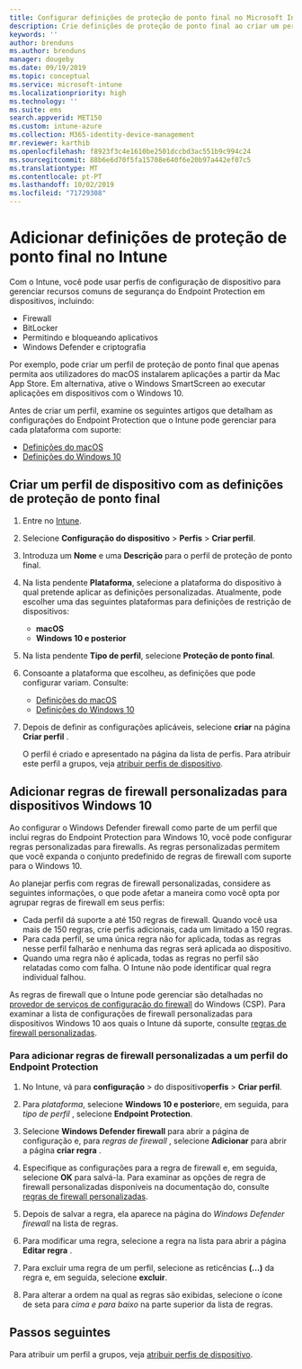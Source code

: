 ```yaml
---
title: Configurar definições de proteção de ponto final no Microsoft Intune – Azure | Microsoft Docs
description: Crie definições de proteção de ponto final ao criar um perfil de dispositivo com o Windows 10 ou macOS no Microsoft Intune.
keywords: ''
author: brenduns
ms.author: brenduns
manager: dougeby
ms.date: 09/19/2019
ms.topic: conceptual
ms.service: microsoft-intune
ms.localizationpriority: high
ms.technology: ''
ms.suite: ems
search.appverid: MET150
ms.custom: intune-azure
ms.collection: M365-identity-device-management
mr.reviewer: karthib
ms.openlocfilehash: f8923f3c4e1610be2501dccbd3ac551b9c994c24
ms.sourcegitcommit: 88b6e6d70f5fa15708e640f6e20b97a442ef07c5
ms.translationtype: MT
ms.contentlocale: pt-PT
ms.lasthandoff: 10/02/2019
ms.locfileid: "71729308"
---
```

# <a name="add-endpoint-protection-settings-in-intune"></a>Adicionar definições de proteção de ponto final no Intune  

Com o Intune, você pode usar perfis de configuração de dispositivo para gerenciar recursos comuns de segurança do Endpoint Protection em dispositivos, incluindo:  
- Firewall   
- BitLocker  
- Permitindo e bloqueando aplicativos  
- Windows Defender e criptografia  

Por exemplo, pode criar um perfil de proteção de ponto final que apenas permita aos utilizadores do macOS instalarem aplicações a partir da Mac App Store. Em alternativa, ative o Windows SmartScreen ao executar aplicações em dispositivos com o Windows 10.  

Antes de criar um perfil, examine os seguintes artigos que detalham as configurações do Endpoint Protection que o Intune pode gerenciar para cada plataforma com suporte:  
   - [Definições do macOS](endpoint-protection-macos.md)  
   - [Definições do Windows 10](endpoint-protection-windows-10.md)  

## <a name="create-a-device-profile-containing-endpoint-protection-settings"></a>Criar um perfil de dispositivo com as definições de proteção de ponto final  

1. Entre no [Intune](https://go.microsoft.com/fwlink/?linkid=2090973).  
3. Selecione **Configuração do dispositivo** > **Perfis** > **Criar perfil**.  
4. Introduza um **Nome** e uma **Descrição** para o perfil de proteção de ponto final.  
5. Na lista pendente **Plataforma**, selecione a plataforma do dispositivo à qual pretende aplicar as definições personalizadas. Atualmente, pode escolher uma das seguintes plataformas para definições de restrição de dispositivos:  
   - **macOS**  
   - **Windows 10 e posterior**  
6. Na lista pendente **Tipo de perfil**, selecione **Proteção de ponto final**.  
7. Consoante a plataforma que escolheu, as definições que pode configurar variam. Consulte:  
   - [Definições do macOS](endpoint-protection-macos.md)  
   - [Definições do Windows 10](endpoint-protection-windows-10.md)  

8. Depois de definir as configurações aplicáveis, selecione **criar** na página **Criar perfil** .  

   O perfil é criado e apresentado na página da lista de perfis. Para atribuir este perfil a grupos, veja [atribuir perfis de dispositivo](../configuration/device-profile-assign.md).  

## <a name="add-custom-firewall-rules-for-windows-10-devices"></a>Adicionar regras de firewall personalizadas para dispositivos Windows 10  

Ao configurar o Windows Defender firewall como parte de um perfil que inclui regras do Endpoint Protection para Windows 10, você pode configurar regras personalizadas para firewalls. As regras personalizadas permitem que você expanda o conjunto predefinido de regras de firewall com suporte para o Windows 10.  

Ao planejar perfis com regras de firewall personalizadas, considere as seguintes informações, o que pode afetar a maneira como você opta por agrupar regras de firewall em seus perfis:  
- Cada perfil dá suporte a até 150 regras de firewall. Quando você usa mais de 150 regras, crie perfis adicionais, cada um limitado a 150 regras.  
- Para cada perfil, se uma única regra não for aplicada, todas as regras nesse perfil falharão e nenhuma das regras será aplicada ao dispositivo.  
- Quando uma regra não é aplicada, todas as regras no perfil são relatadas como com falha. O Intune não pode identificar qual regra individual falhou.  

As regras de firewall que o Intune pode gerenciar são detalhadas no [provedor de serviços de configuração do firewall]( https://docs.microsoft.com/windows/client-management/mdm/firewall-csp) do Windows (CSP). Para examinar a lista de configurações de firewall personalizadas para dispositivos Windows 10 aos quais o Intune dá suporte, consulte [regras de firewall personalizadas](endpoint-protection-windows-10.md#firewall-rules).  

### <a name="to-add-custom-firewall-rules-to-an-endpoint-protection-profile"></a>Para adicionar regras de firewall personalizadas a um perfil do Endpoint Protection  

1. No Intune, vá para **configuração** > do dispositivo**perfis** > **Criar perfil**.  

2. Para *plataforma*, selecione **Windows 10 e posterior**e, em seguida, para *tipo de perfil* , selecione **Endpoint Protection**.  

3. Selecione **Windows Defender firewall** para abrir a página de configuração e, para *regras de firewall* , selecione **Adicionar** para abrir a página **criar regra** .  

4. Especifique as configurações para a regra de firewall e, em seguida, selecione **OK** para salvá-la. Para examinar as opções de regra de firewall personalizadas disponíveis na documentação do, consulte [regras de firewall personalizadas](endpoint-protection-windows-10.md#firewall-rules).  

5. Depois de salvar a regra, ela aparece na página do *Windows Defender firewall* na lista de regras.  

6. Para modificar uma regra, selecione a regra na lista para abrir a página **Editar regra** .  

7. Para excluir uma regra de um perfil, selecione as reticências **(...)** da regra e, em seguida, selecione **excluir**.  

8. Para alterar a ordem na qual as regras são exibidas, selecione o ícone de seta para *cima e para baixo* na parte superior da lista de regras.  


## <a name="next-steps"></a>Passos seguintes  

Para atribuir um perfil a grupos, veja [atribuir perfis de dispositivo](../configuration/device-profile-assign.md).  
